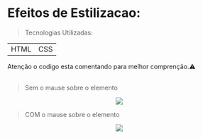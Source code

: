# Efeitos de Estilizacao:

>Tecnologias Utilizadas:
<table>
  <tr>
    <td>HTML</td>
    <td>CSS</td>    
  </tr>
</table>
<div>
  Atenção o codigo esta comentando para melhor comprenção.⚠️  
  <br><br>
</div>

> Sem o mause sobre o elemento
<div align='center'>
    <img src='https://github.com/JonasMacedo/Projetos_Rocket/assets/26288980/fd40221d-e3e4-4984-ac2d-adab1eefa7fe' width:'700px' />
</div>

> COM o mause sobre o elemento
<div align='center'>
    <img src='https://github.com/JonasMacedo/Projetos_Rocket/assets/26288980/5fbdaa61-81bd-474a-85f6-86bf8c5c2332' width:'700px'/>
</div>
